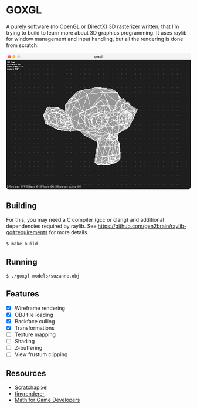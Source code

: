 # GOXGL

A purely software (no OpenGL or DirectX) 3D rasterizer written, that I’m trying 
to build to learn more about 3D graphics programming. It uses raylib for window 
management and input handling, but all the rendering is done from scratch.

![screenshot](screenshot.png)

## Building

For this, you may need a C compiler (gcc or clang) and additional dependencies 
required by raylib. See https://github.com/gen2brain/raylib-go#requirements
for more details.

```
$ make build
```

## Running

```
$ ./goxgl models/suzanne.obj
```

## Features

 * [x] Wireframe rendering
 * [x] OBJ file loading
 * [x] Backface culling
 * [x] Transformations
 * [ ] Texture mapping
 * [ ] Shading
 * [ ] Z-buffering
 * [ ] View frustum clipping

## Resources

 * [Scratchapixel](https://www.scratchapixel.com) 
 * [tinyrenderer](https://github.com/ssloy/tinyrenderer)
 * [Math for Game Developers](https://www.youtube.com/playlist?list=PLW3Zl3wyJwWOpdhYedlD-yCB7WQoHf-My)